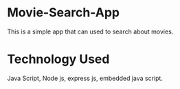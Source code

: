 # Movie-Search-App

This is a simple app that can used to search about movies.

# Technology Used

Java Script, Node js, express js, embedded java script.
